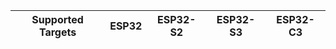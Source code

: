 | Supported Targets | ESP32 | ESP32-S2 | ESP32-S3 | ESP32-C3 |
| ----------------- | ----- | -------- | -------- | -------- |

